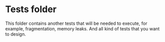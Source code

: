 # Tests folder

This folder contains another tests that will be needed to execute, for example, fragmentation, memory leaks. And all kind of tests that you want to design.